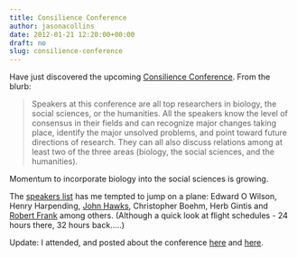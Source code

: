 ```yaml
---
title: Consilience Conference
author: jasonacollins
date: 2012-01-21 12:20:00+00:00
draft: no
slug: consilience-conference
---
```


Have just discovered the upcoming [Consilience Conference](http://consilienceconference.com/). From the blurb:


<blockquote>Speakers at this conference are all top researchers in biology, the social sciences, or the humanities. All the speakers know the level of consensus in their fields and can recognize major changes taking place, identify the major unsolved problems, and point toward future directions of research. They can all also discuss relations among at least two of the three areas (biology, the social sciences, and the humanities).</blockquote>


Momentum to incorporate biology into the social sciences is growing.

The [speakers list](http://consilienceconference.com/invited-speakers) has me tempted to jump on a plane: Edward O Wilson, Henry Harpending, [John Hawks](http://johnhawks.net/weblog), Christopher Boehm, Herb Gintis and [Robert Frank](https://jasoncollins.blog/franks-the-darwin-economy/) among others. (Although a quick look at flight schedules - 24 hours there, 32 hours back.....)

Update: I attended, and posted about the conference [here](https://jasoncollins.blog/group-selection-and-the-social-sciences/) and [here](https://jasoncollins.blog/consilience-conference-afterthoughts/).
